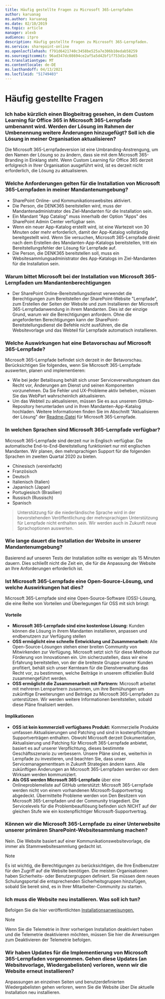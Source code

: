```yaml
---
title: Häufig gestellte Fragen zu Microsoft 365-Lernpfaden
author: karuanag
ms.author: karuanag
ms.date: 02/10/2019
ms.topic: article
manager: alexb
audience: itpro
description: Häufig gestellte Fragen zu Microsoft 365-Lernpfaden.
ms.service: sharepoint-online
ms.openlocfilehash: f791d6421740c3458be525a7e306b10edab58259
ms.sourcegitcommit: 96ad347dc08694ce2af5a5d42bf1f753d1c30a65
ms.translationtype: MT
ms.contentlocale: de-DE
ms.lasthandoff: 04/13/2021
ms.locfileid: "51749403"
---
```

# <a name="frequently-asked-questions"></a>Häufig gestellte Fragen

### <a name="i-recently-saw-a-blog-post-that-custom-learning-for-office-365-is-being-renamed-to-microsoft-365-learning-pathways-are-there-other-changes-being-added-to-the-solution-as-part-of-the-renaming-effort-should-i-update-the-solution-in-my-organization"></a>Ich habe kürzlich einen Blogbeitrag gesehen, in dem Custom Learning für Office 365 in Microsoft 365-Lernpfade umbenannt wird. Werden der Lösung im Rahmen der Umbenennung weitere Änderungen hinzugefügt? Soll ich die Lösung in meiner Organisation aktualisieren?

Die Microsoft 365-Lernpfadeversion ist eine Umbranding-Anstrengung, um den Namen der Lösung so zu ändern, dass sie mit dem Microsoft 365-Branding in Einklang steht. Wenn Custom Learning für Office 365 derzeit erfolgreich in Ihrer Organisation ausgeführt wird, ist es derzeit nicht erforderlich, die Lösung zu aktualisieren.  

### <a name="what-are-the-requirements-for-installing-microsoft-365-learning-pathways-into-my-tenant-environment"></a>Welche Anforderungen gelten für die Installation von Microsoft 365-Lernpfaden in meiner Mandantenumgebung?

- SharePoint Online- und Kommunikationswebsites aktiviert.
- Die Person, die DENK365 bereitstellen wird, muss der Mandantenadministrator des Ziel-Mandanten für die Installation sein.
- Ein Mandant "App Catalog" muss innerhalb der Option "Apps" des SharePoint Admin Center verfügbar sein.
- Wenn ein neuer App-Katalog erstellt wird, ist eine Wartezeit von 30 Minuten oder mehr erforderlich, damit der App-Katalog vollständig bereitgestellt wird. Wenn Sie versuchen, Microsoft 365-Lernpfade direkt nach dem Erstellen des Mandanten-App-Katalogs bereitstellen, tritt ein Bereitstellungsfehler der Lösung für Lernpfade auf. 
- Die Person, die DENK365 bereitstellen soll, muss ein Websitesammlungsadministrator des App-Katalogs im Ziel-Mandanten für die Installation sein.

### <a name="why-is-microsoft-asking-for-tenant-permissions-when-installing-microsoft-365-learning-pathways"></a>Warum bittet Microsoft bei der Installation von Microsoft 365-Lernpfaden um Mandantenberechtigungen 

- Der SharePoint Online-Bereitstellungsdienst verwendet die Berechtigungen zum Bereitstellen der SharePoint-Website "Lernpfade", zum Erstellen der Seiten der Website und zum Installieren der Microsoft 365-Lernpfadanwendung in ihrem Mandanten. Dies ist der einzige Grund, warum wir die Berechtigungen anfordern. Ohne die angeforderten Berechtigungen kann der SharePoint-Bereitstellungsdienst die Befehle nicht ausführen, die die Websitevorlage und das Webteil für Lernpfade automatisch installieren. 

### <a name="what-are-the-implications-of-microsoft-365-learning-pathways-being-in-a-beta-preview"></a>Welche Auswirkungen hat eine Betavorschau auf Microsoft 365-Lernpfade? 

Microsoft 365-Lernpfade befindet sich derzeit in der Betavorschau. Berücksichtigen Sie folgendes, wenn Sie Microsoft 365-Lernpfade auswerten, planen und implementieren:

- Wie bei jeder Betalösung behält sich unser Serviceverwaltungsteam das Recht vor, Änderungen am Dienst und seinen Komponenten vorzunehmen. Da Sie Fehler und UX-Probleme aktiv beheben, müssen Sie das WebPart wahrscheinlich aktualisieren.
- Um das Webteil zu aktualisieren, müssen Sie es aus unserem GitHub-Repository herunterladen und in Ihren Mandanten-App-Katalog hochladen. Weitere Informationen finden Sie im Abschnitt "Aktualisieren der Lösung" der [Readme-Datei](https://github.com/pnp/custom-learning-office-365/blob/master/README.md) für Microsoft 365-Lernpfade. 

### <a name="what-languages-is-microsoft-365-learning-pathways-available-in"></a>In welchen Sprachen sind Microsoft 365-Lernpfade verfügbar?

Microsoft 365-Lernpfade sind derzeit nur in Englisch verfügbar. Die automatische End-to-End-Bereitstellung funktioniert nur mit englischen Mandanten. Wir planen, den mehrsprachigen Support für die folgenden Sprachen im zweiten Quartal 2020 zu bieten. 

- Chinesisch (vereinfacht) 
- Französisch  
- Deutsch 
- Italienisch (Italien) 
- Japanisch (Japan)  
- Portugiesisch (Brasilien) 
- Russisch (Russisch)  
- Spanisch 

> Unterstützung für die niederländische Sprache wird in der bevorstehenden Veröffentlichung der mehrsprachigen Unterstützung für Lernpfade nicht enthalten sein. Wir werden auch in Zukunft neue Sprachoptionen auswerten.

### <a name="how-long-will-it-take-to-install-the-site-in-our-tenant-environment"></a>Wie lange dauert die Installation der Website in unserer Mandantenumgebung?

Basierend auf unseren Tests der Installation sollte es weniger als 15 Minuten dauern. Dies schließt nicht die Zeit ein, die für die Anpassung der Website an Ihre Anforderungen erforderlich ist.

### <a name="is-microsoft-365-learning-pathways-an-open-source-solution-and-what-are-the-implications"></a>Ist Microsoft 365-Lernpfade eine Open-Source-Lösung, und welche Auswirkungen hat dies?

Microsoft 365-Lernpfade sind eine Open-Source-Software (OSS)-Lösung, die eine Reihe von Vorteilen und Überlegungen für OSS mit sich bringt:

#### <a name="benefits"></a>Vorteile 
- **Microsoft 365-Lernpfade sind eine kostenlose Lösung:** Kunden können die Lösung in ihrem Mandanten installieren, anpassen und endbenutzern zur Verfügung stellen
- **OSS ermöglicht eine schnelle Entwicklung und Zusammenarbeit:**  Alle Open-Source-Lösungen stehen einer breiten Community von Mitwirkenden zur Verfügung.  Microsoft setzt sich für diese Methode zur Förderung von Innovationen ein.  Um sicherzustellen, dass wir eine Erfahrung bereitstellen, von der die breiteste Gruppe unserer Kunden profitiert, behält sich unser Kernteam für die Dienstverwaltung das Recht vor, zu bestimmen, welche Beiträge in unserem offiziellen Build zusammengeführt werden.  
- **OSS ermöglicht die Zusammenarbeit mit Partnern:** Microsoft arbeitet mit mehreren Lernpartnern zusammen, um ihre Bemühungen um zukünftige Erweiterungen und Beiträge zu Microsoft 365-Lernpfaden zu unterstützen. Wir werden weitere Informationen bereitstellen, sobald diese Pläne finalisiert werden. 
    
#### <a name="implications"></a>Implikationen
- **OSS ist kein kommerziell verfügbares Produkt:** Kommerzielle Produkte umfassen Aktualisierungen und Patching und sind in kostenpflichtigen Supportverträgen enthalten. Obwohl Microsoft derzeit Dokumentation, Aktualisierung und Patching für Microsoft 365-Lernpfade anbietet, basiert es auf unserer Verpflichtung, dieses bestimmte Geschäftsszenario zu verbessern. Unsere Pläne sind es, weiterhin in Lernpfade zu investieren, und beachten Sie, dass unser Servicemanagementteam in Zukunft Strategien ändern kann. Alle zukünftigen Änderungen an Microsoft 365-Lernpfaden werden vor dem Wirksam werden kommuniziert. 
- **Als OSS werden Microsoft 365-Lernpfade** über eine Onlineproblemeliste auf GitHub unterstützt: Microsoft 365-Lernpfade werden nicht von einem vorhandenen Microsoft-Supportvertrag abgedeckt. Übermittelte Probleme werden von Den Besitzern von Microsoft 365-Lernpfaden und der Community triagediert. Die Servicelevels für die Problembeauflösung befinden sich NICHT auf der gleichen Stufe wie ein kostenpflichtiger Microsoft-Supportvertrag.  

### <a name="can-we-make-the-microsoft-365-learning-pathways-a-subsite-of-our-primary-sharepoint-site-collection"></a>Können wir die Microsoft 365-Lernpfade zu einer Unterwebsite unserer primären SharePoint-Websitesammlung machen?

Nein. Die Website basiert auf einer Kommunikationswebsitevorlage, die immer als Stammwebsitesammlung gedacht ist.

> [!NOTE]
> Es ist wichtig, die Berechtigungen zu berücksichtigen, die Ihre Endbenutzer für den Zugriff auf die Website benötigen. Die meisten Organisationen haben Sicherheits- oder Benutzergruppen definiert. Sie müssen dem neuen Schulungsportal die entsprechenden Sicherheitsgruppen hinzufügen, sobald Sie bereit sind, es in Ihrer Mitarbeiter-Community zu starten.

### <a name="i-need-to-reinstall-the-site-what-should-i-do"></a>Ich muss die Website neu installieren. Was soll ich tun?

Befolgen Sie die hier veröffentlichten [Installationsanweisungen.](custom_provision.md)

> [!NOTE]
> Wenn Sie die Telemetrie in Ihrer vorherigen Installation deaktiviert haben und die Telemetrie deaktivieren möchten, müssen Sie hier die Anweisungen zum Deaktivieren der Telemetrie befolgen.

### <a name="we-made-updates-to-our-implementation-of-microsoft-365-learning-pathways-will-we-lose-these-updates-made-to-site-template-playlists-if-we-reinstall-the-site"></a>Wir haben Updates für die Implementierung von Microsoft 365-Lernpfaden vorgenommen. Gehen diese Updates (an Websitevorlage, Wiedergabelisten) verloren, wenn wir die Website erneut installieren?

Anpassungen an einzelnen Seiten und benutzerdefinierten Wiedergabelisten gehen verloren, wenn Sie die Website über Die aktuelle Installation neu installieren.  
